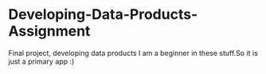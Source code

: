 # Developing-Data-Products-Assignment
Final project, developing data products
I am a beginner in these stuff.So it is just a primary app :)

